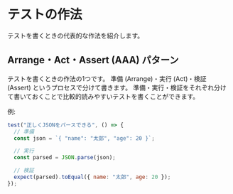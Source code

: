 # テストの作法

テストを書くときの代表的な作法を紹介します。

## Arrange・Act・Assert (AAA) パターン

テストを書くときの作法の1つです。
準備 (Arrange)・実行 (Act)・検証 (Assert) というプロセスで分けて書きます。
準備・実行・検証をそれぞれ分けて書いておくことで比較的読みやすいテストを書くことができます。

例:

```js
test("正しくJSONをパースできる", () => {
  // 準備
  const json = `{ "name": "太郎", "age": 20 }`;

  // 実行
  const parsed = JSON.parse(json);

  // 検証
  expect(parsed).toEqual({ name: "太郎", age: 20 });
});
```
